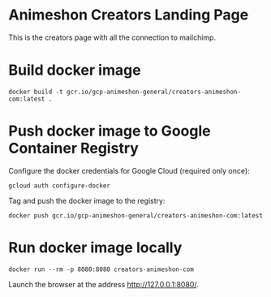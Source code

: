 # Animeshon Creators Landing Page

This is the creators page with all the connection to mailchimp.

# Build docker image

```
docker build -t gcr.io/gcp-animeshon-general/creators-animeshon-com:latest .
```

# Push docker image to Google Container Registry

Configure the docker credentials for Google Cloud (required only once):

```
gcloud auth configure-docker
```

Tag and push the docker image to the registry:

```
docker push gcr.io/gcp-animeshon-general/creators-animeshon-com:latest
```

# Run docker image locally

```
docker run --rm -p 8080:8080 creators-animeshon-com
```

Launch the browser at the address http://127.0.0.1:8080/.